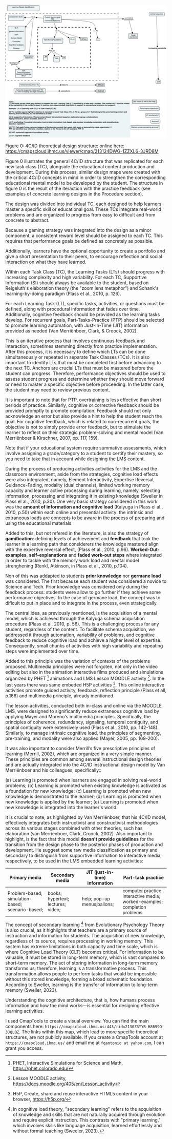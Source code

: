 

![Figure 0: 4C/ID theoretical design structure](Images/4CID_LO_structuresFinal.jpeg)

Figure 0: 4C/ID theoretical design structure: online here: https://cmapscloud.ihmc.us/viewer/cmap/213124DWG-1ZZXL6-3JRD8M

Figure 0 illustrates the general 4C/ID structure that was replicated for each new task class (TC), alongside the educational content production and development. During this process, similar design maps were created with the critical 4C/ID concepts in mind in order to strengthen the corresponding educational mental model to be developed by the student. The structure in figure 0 is the result of the iteraction with the practice feedback (see examples of concrete learning designs in the Procedure section).

The design was divided into individual TC, each designed to help learners master a specific skill or educational goal. These TCs integrate real-world problems and are organized to progress from easy to difficult and from concrete to abstract. 

Because a gaming strategy was integrated into the design as a minor component, a consistent reward level should be assigned to each TC. This requires that performance goals be defined as concretely as possible.

Additionally, learners have the optional opportunity to create a portfolio and give a short presentation to their peers, to encourage reflection and social interaction on what they have learned.

Within each Task Class (TC), the Learning Tasks (LTs) should progress with increasing complexity and high variability. For each TC, Supportive Information (SI) should always be available to the student, based on Reigeluth's elaboration theory (the "zoom lens metaphor") and Schank's learning-by-doing paradigm (Plass et al., 2010, p. 126).

For each Learning Task (LT), specific tasks, activities, or questions must be defined, along with procedural information that fades over time. Additionally, cognitive feedback should be provided as the learning tasks develop. For recurrent goals, Part-Tasks-Practice (PTP) should be selected to promote learning automation, with Just-In-Time (JIT) information provided as needed (Van Merriënboer, Clark, & Croock, 2002).

This is an iterative process that involves continuous feedback and interaction, sometimes stemming directly from practice implementation. After this process, it is necessary to define which LTs can be done simultaneously or repeated in separate Task Classes (TCs). It is also important to identify LTs that must be completed first before advancing to the next TC. Anchors are crucial LTs that must be mastered before the student can progress. Therefore, performance objectives should be used to assess student progress and determine whether they should move forward or need to master a specific objective before proceeding. In the latter case, the student may need to review previous content.

It is important to note that for PTP, overtraining is less effective than short periods of practice. Similarly, cognitive or corrective feedback should be provided promptly to promote compilation. Feedback should not only acknowledge an error but also provide a hint to help the student reach the goal. For cognitive feedback, which is related to non-recurrent goals, the objective is not to simply provide error feedback, but to stimulate the learner to reflect on their strategic problem-solving and mental model (Van Merriënboer & Kirschner, 2007, pp. 117, 159).

Note that if your educational system require summative assessments, which involve assigning a grade/category to a student to certify their mastery, so you need to take that in account while designing the LMS content.

During the process of producing activities activities for the LMS and the classroom environment, aside from the strategies, cognitive load effects were also integrated, namely, Element Interactivity, Expertise Reversal, Guidance-Fading, modality (dual channels), limited working memory capacity and learner active processing during learning, namely, selecting information, processing and integrating it in existing knowledge (Sweller in Plass el al., 2010, p.30). One very basic strategy considered in this work was the **amount of information and cognitive load** (Kalyuga in Plass el al., 2010, p.50) within each online and presential activity: the intrinsic and extraneous loads are concepts to be aware in the process of preparing and using the educational materials. 

Added to this, but not refered in the literature, is also the strategy of **gamification**: defining levels of achievement and **feedback** that took the learner in a learning path that considerers the knowledge mastered align with the expertive reversal effect, (Plass et al., 2010, p.96). **Worked-Out-examples**, **self-explanations** and **faded work-out steps** where integrated in order to tackle with the memory work load and mental model strenghening (Renkl, Atkinson, in Plass et al., 2010, p.104). 

Non of this was addapted to students **prior knowledge** nor **germane load** was considered. The first because each student was considered a novice to Science and Tech. Prior knowledge was considered only during the feedback process: students were allow to go further if they achieve some performance objectives. In the case of germane load, the concept was to dificult to put in place and to integrate in the process, even strategically.

The central idea, as previously mentioned, is the acquisition of a mental model, which is achieved through the Kalyuga schema acquisition procedure (Plass et al. 2010, p. 56). This is a challenging process for any student, regardless of the content. To facilitate schema acquisition, we addressed it through automation, variability of problems, and cognitive feedback to reduce cognitive load and achieve a higher level of expertise. Consequently, small chunks of activities with high variability and repeating steps were implemented over time.

Added to this principle was the variation of contexts of the problems proposed. Multimedia principles were not forgoten, not only in the video editing but also in the animation interactive films produced and simulations organized by PHET [^THEORY-1] animations and LMS Lesson MOODLE activity [^THEORY-2]. In the last years there was same embeded H5P activities [^THEORY-3]. This online interactive activities promote guided activity, feedback, reflection principle (Plass et all, p.166) and multimedia principle, already mentioned.

[^THEORY-1]: PHET, Interactive Simulations for Science and Math, https://phet.colorado.edu/
[^THEORY-2]: Lesson MOODLE activity, https://docs.moodle.org/405/en/Lesson_activity
[^THEORY-3]: H5P, Create, share and reuse interactive HTML5 content in your browser, https://h5p.org/

The lesson activities, conducted both in-class and online via the MOODLE LMS, were designed to significantly reduce extraneous cognitive load by applying Mayer and Moreno's multimedia principles. Specifically, the principles of coherence, redundancy, signaling, temporal contiguity, and spatial contiguity were extensively used (Plass et al., 2010, pp. 142-148). Similarly, to manage intrinsic cognitive load, the principles of segmenting, pre-training, and modality were also applied (Mayer, 2005, pp. 169-200).

It was also important to consider Merrill’s five prescriptive principles of learning (Merrill, 2002), which are organized in a very simple manner. These principles are common among several instructional design theories and are actually integrated into the 4C/ID instructional design model by Van Merriënboer and his colleagues, specifically::

(a) Learning is promoted when learners are engaged in solving real-world problems;
(b) Learning is promoted when existing knowledge is activated as a foundation for new knowledge;
(c) Learning is promoted when new knowledge is demonstrated to the learner;
(d) Learning is promoted when new knowledge is applied by the learner;
(e) Learning is promoted when new knowledge is integrated into the learner's world.

It is crucial to note, as highlighted by Van  Merriënboer, that his 4C/ID model, effectively integrates both instructivist and constructivist methodologies across its various stages combined with other theories, such has elaboration (van Merrienboer, Clark, Croock, 2002). Also important to highlight, is the fact that this model **doesn't provide guidelines** for the transition from the design phase to the posterior phases of production and development. He suggest some raw media classification as primary and secondary to distinguish from supportive information to interactive media, respectively, to be used in the LMS embedded learning activities:

| Primary media | Secondary media | JIT (just-in-time) information | Part-task practice |
| -------------------- | -------------------- | -------------------- | -------------------- |
| Problem-based; simulation-based; scenario-based; | books; hypertext; lectures; video; | help; pop-up menus;ballons; | computer practice interactive media; worked-examples; completion problems |

The concept of secondary learning [^THEORY-4] from Evolutionary Psychology Theory is also crucial, as it highlights that teachers are a primary source of instruction and information for students. The acquisition of new knowledge, regardless of its source, requires processing in working memory. This system has extreme limitations in both capacity and time scale, which is where Cognitive Load Theory (CLT) becomes critical.
For information to be valuable, it must be stored in long-term memory, which is vast compared to short-term memory. The act of storing information in long-term memory transforms us; therefore, learning is a transformative process. This transformation allows people to perform tasks that would be impossible without this stored knowledge, forming a broad schematic foundation. According to Sweller, learning is the transfer of information to long-term memory (Sweller, 2023).

Understanding the cognitive architecture, that is, how humans process information and how the mind works—is essential for designing effective learning activities.

[^THEORY-4]: In cognitive load theory, "secondary learning" refers to the acquisition of knowledge and skills that are not naturally acquired through evolution and require explicit instruction. This contrasts with "primary learning," which involves skills like language acquisition, learned effortlessly and without formal teaching (Sweeler, 2023).

I used CmapTools to create a visual overview. You can find the main components here: `https://cmapscloud.ihmc.us:443/rid=2130Z3YYB-H8699Q-3JQLQZ`. The links within this map, which lead to more specific theoretical structures, are not publicly available. If you create a CmapTools account at `https://cmapcloud.ihmc.us/` and email me at `fqantonio at yahoo.com`, I can grant you access.
